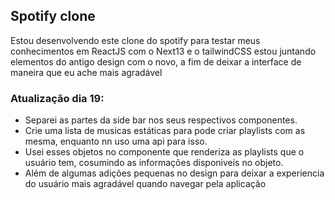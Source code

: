 ## Spotify clone

Estou desenvolvendo este clone do spotify para testar meus conhecimentos em ReactJS com o Next13 e o tailwindCSS
estou juntando elementos do antigo design com o novo, a fim de deixar a interface de maneira que eu ache mais agradável

### Atualização dia 19:
* Separei as partes da side bar nos seus respectivos componentes. 
* Crie uma lista de musicas estáticas para pode criar playlists com as mesma, enquanto nn uso uma api para isso.
* Usei esses objetos no componente que renderiza as playlists que o usuário tem, cosumindo as informações disponiveis no objeto.
* Além de algumas adições pequenas no design para deixar a experiencia do usuário mais agradável quando navegar pela aplicação